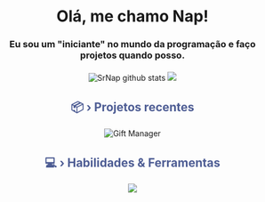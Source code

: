 <h1 align="center">Olá, me chamo Nap!</h1>

<h3 align="center">Eu sou um "iniciante" no mundo da programação e faço projetos quando posso.</h3>

<div align="center" style="margin-top: 20px;">
  <img class="stats-item" src="https://github-readme-stats.vercel.app/api?username=SrNap&show_icons=true&hide_border=true&title_color=4E5D94&icon_color=4E5D94&text_color=9fabb7&bg_color=ffffff00" alt="SrNap github stats" /> 
  <img class="stats-item" src="https://github-readme-stats.vercel.app/api/top-langs/?username=SrNap&layout=compact&hide_border=true&title_color=4E5D94&text_color=9fabb7&bg_color=ffffff00" />
</div>

<div align="center" style="margin-top: 30px;">
  <h2 style="color: #4E5D94;">📦 › Projetos recentes</h2>
</div>

<div align="center">
  <a href="https://github.com/SrNap/Skipp" target="_blank" style="text-decoration: none;">
    <img src="https://github-readme-stats.vercel.app/api/pin/?username=SrNap&repo=Skipp&show_icons=true&hide_border=true&title_color=4E5D94&icon_color=4E5D94&text_color=9fabb7&bg_color=ffffff00" alt="Gift Manager">
  </a>
</div>

<div align="center" style="margin-top: 30px;">
  <h2 style="color: #4E5D94;">💻 › Habilidades & Ferramentas</h2>
  <img src="https://skillicons.dev/icons?i=discordjs,discord,nodejs,mongodb,windows,SrNap" />
</div>
